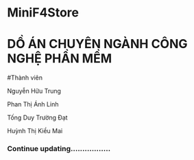 # MiniF4Store
<h1>DỒ ÁN CHUYÊN NGÀNH CÔNG NGHỆ PHẦN MỀM</h1>
#Thành viên
<p>Nguyễn Hữu Trung</p>
<p>Phan Thị Ánh Linh</p>
<p>Tống Duy Trường Đạt</p>
<p>Huỳnh Thị Kiều Mai</p>
<h3>Continue updating.................</h3>

